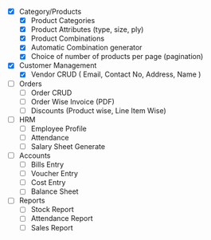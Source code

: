 - [x] Category/Products
    - [x] Product Categories
    - [x] Product Attributes (type, size, ply)
    - [x] Product Combinations
    - [x] Automatic Combination generator
    - [x] Choice of number of products per page (pagination)

- [x] Customer Management
    - [x] Vendor CRUD (
        Email,
        Contact No,
        Address,
        Name
    )
- [ ] Orders
    - [ ] Order CRUD
    - [ ] Order Wise Invoice (PDF)
    - [ ] Discounts (Product wise, Line Item Wise)

- [ ] HRM
    - [ ] Employee Profile
    - [ ] Attendance
    - [ ] Salary Sheet Generate

- [ ] Accounts
    - [ ] Bills Entry
    - [ ] Voucher Entry
    - [ ] Cost Entry
    - [ ] Balance Sheet
- [ ] Reports
    - [ ] Stock Report
    - [ ] Attendance Report
    - [ ] Sales Report